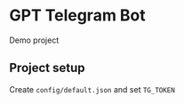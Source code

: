 # GPT Telegram Bot

Demo project

## Project setup

Create `config/default.json` and set `TG_TOKEN`
